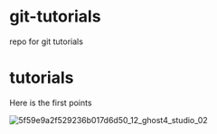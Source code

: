 # git-tutorials
repo for git tutorials

# tutorials
Here is the first points

![5f59e9a2f529236b017d6d50_12_ghost4_studio_02](https://user-images.githubusercontent.com/10055091/116905560-c4691600-ac04-11eb-824c-4621edc07765.jpg)
